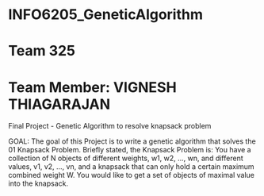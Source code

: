 # INFO6205_GeneticAlgorithm
# Team 325

# Team Member: VIGNESH THIAGARAJAN

Final Project - Genetic Algorithm to resolve knapsack problem

GOAL: 
The goal of this Project is to write a genetic algorithm that solves the 01 Knapsack Problem. 
Briefly stated, the Knapsack Problem is: You have a collection of N objects of different weights, w1, w2, …, wn, and different values, v1, v2, …, vn, and a knapsack that can only hold a certain maximum combined weight W. You would like to get a set of objects of maximal value into the knapsack.
